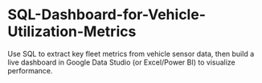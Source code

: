 # SQL-Dashboard-for-Vehicle-Utilization-Metrics
Use SQL to extract key fleet metrics from vehicle sensor data, then build a live dashboard in Google Data Studio (or Excel/Power BI) to visualize performance.
